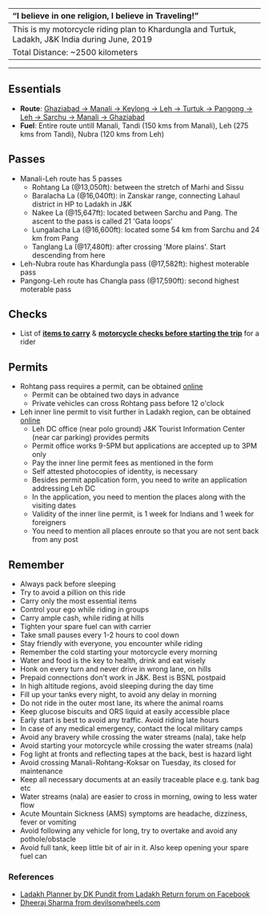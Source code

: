 | “I believe in one religion, I believe in Traveling!”|
| :--- |
| This is my motorcycle riding plan to Khardungla and Turtuk, Ladakh, J&K India during June, 2019|
| Total Distance:  ~2500 kilometers |

---

## **Essentials**
* **Route**: [Ghaziabad -> Manali -> Keylong -> Leh -> Turtuk -> Pangong -> Leh -> Sarchu -> Manali -> Ghaziabad](route.md)
* **Fuel**: Entire route untill Manali, Tandi (150 kms from Manali), Leh (275 kms from Tandi), Nubra (120 kms from Leh)

## **Passes**
* Manali-Leh route has 5 passes
    * Rohtang La (@13,050ft): between the stretch of Marhi and Sissu
    * Baralacha La (@16,040ft): in Zanskar range, connecting Lahaul district in HP to Ladakh in J&K
    * Nakee La (@15,647ft): located between Sarchu and Pang. The ascent to the pass is called 21 'Gata loops'
    * Lungalacha La (@16,600ft): located some 54 km from Sarchu and 24 km from Pang
    * Tanglang La (@17,480ft): after crossing 'More plains'. Start descending from here 
* Leh-Nubra route has Khardungla pass (@17,582ft): highest moterable pass 
* Pangong-Leh route has Changla pass (@17,590ft): second highest moterable pass

## Checks		
* List of [**items to carry**](carry-list.md) & [**motorcycle checks before starting the trip**](check-list.md) for a rider

## **Permits**
* Rohtang pass requires a permit, can be obtained [online](https://rohtangpermits.nic.in)
	* Permit can be obtained two days in advance
	* Private vehicles can cross Rohtang pass before 12 o'clock
* Leh inner line permit to visit further in Ladakh region, can be obtained [online](http://www.lahdclehpermit.in)
	* Leh DC office (near polo ground) J&K Tourist Information Center (near car parking) provides permits
	* Permit office works 9-5PM but applications are accepted up to 3PM only
	* Pay the inner line permit fees as mentioned in the form
	* Self attested photocopies of identity, is necessary
	* Besides permit application form, you need to write an application addressing Leh DC
	* In the application, you need to mention the places along with the visiting dates
	* Validity of the inner line permit, is 1 week for Indians and 1 week for foreigners
	* You need to mention all places enroute so that you are not sent back from any post

## **Remember**
* Always pack before sleeping
* Try to avoid a pillion on this ride
* Carry only the most essential items
* Control your ego while riding in groups
* Carry ample cash, while riding at hills
* Tighten your spare fuel can with carrier
* Take small pauses every 1-2 hours to cool down
* Stay friendly with everyone, you encounter while riding
* Remember the cold starting your motorcycle every morning
* Water and food is the key to health, drink and eat wisely
* Honk on every turn and never drive in wrong lane, on hills
* Prepaid connections don't work in J&K. Best is BSNL postpaid
* In high altitude regions, avoid sleeping during the day time
* Fill up your tanks every night, to avoid any delay in morning 
* Do not ride in the outer most lane, its where the animal roams
* Keep glucose biscuits and ORS liquid at easily accessible place
* Early start is best to avoid any traffic. Avoid riding late hours
* In case of any medical emergency, contact the local military camps
* Avoid any bravery while crossing the water streams (nala), take help
* Avoid starting your motorcycle while crossing the water streams (nala)
* Fog light at fronts and reflecting tapes at the back, best is hazard light
* Avoid crossing Manali-Rohtang-Koksar on Tuesday, its closed for maintenance
* Keep all necessary documents at an easily traceable place e.g. tank bag etc
* Water streams (nala) are easier to cross in morning, owing to less water flow
* Acute Mountain Sickness (AMS) symptoms are headache, dizziness, fever or vomiting
* Avoid following any vehicle for long, try to overtake and avoid any pothole/obstacle
* Avoid full tank, keep little bit of air in it. Also keep opening your spare fuel can

### **References**
* [Ladakh Planner by DK Pundit from Ladakh Return forum on Facebook](dk-pandit-guidance.md)
* [Dheeraj Sharma from devilsonwheels.com](http://devilonwheels.com)